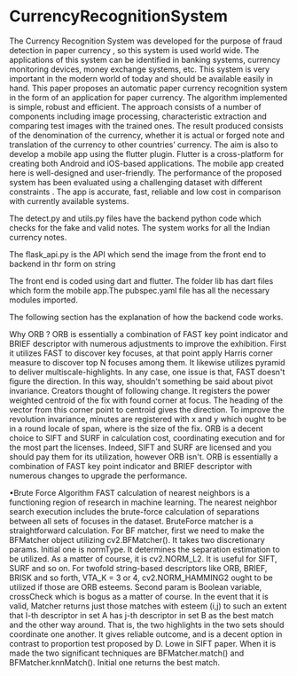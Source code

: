 # CurrencyRecognitionSystem
The Currency Recognition System was developed for the purpose of fraud detection in paper currency , so this system is used world wide. The applications of this system can be identified in banking systems, currency monitoring devices, money exchange systems, etc. This system is very important  in the modern world of today and should be available easily in hand. This paper proposes an automatic paper currency recognition system in the form of an application for paper currency. The algorithm implemented is simple, robust and efficient. The approach consists of a number of components including image processing, characteristic extraction and comparing test images with the trained ones. The result produced consists of the denomination of the currency, whether it is actual or forged note and translation of the currency to other countries’ currency. The aim is also to develop a mobile app using the flutter plugin. Flutter is a cross-platform for creating both Android and iOS-based applications. The mobile app created here is well-designed and user-friendly. The performance of the proposed system has been evaluated using a challenging dataset with different constraints . The app is accurate, fast, reliable and low cost in comparison with currently available systems.  


The detect.py and utils.py files have the backend python code which checks for the fake and valid notes. The system works for all the Indian currency notes.

The flask_api.py is the API which send the image from the front end to backend in thr form on string

The front end is coded using dart and flutter. The folder lib has dart files which form the mobile app.The pubspec.yaml file has all the necessary modules imported.

The following section has the explanation of how the backend code works.

Why ORB ?
ORB is essentially a combination of FAST key point indicator and BRIEF descriptor with numerous adjustments to improve the exhibition. First it utilizes FAST to discover key focuses, at that point apply Harris corner measure to discover top N focuses among them. It likewise utilizes pyramid to deliver multiscale-highlights. In any case, one issue is that, FAST doesn't figure the direction. In this way, shouldn't something be said about pivot invariance. Creators thought of following change. It registers the power weighted centroid of the fix with found corner at focus. The heading of the vector from this corner point to centroid gives the direction. To improve the revolution invariance, minutes are registered with x and y which ought to be in a round locale of span, where is the size of the fix. ORB is a decent choice to SIFT and SURF in calculation cost, coordinating execution and for the most part the licenses. Indeed, SIFT and SURF are licensed and you should pay them for its utilization, however ORB isn't. ORB is essentially a combination of FAST key point indicator and BRIEF descriptor with numerous changes to upgrade the performance. 

•Brute Force Algorithm
FAST calculation of nearest neighbors is a functioning region of research in machine learning. The nearest  neighbor search execution includes the brute-force calculation of separations between all sets of focuses in the dataset. BruteForce matcher is a straightforward calculation. For BF matcher, first we need to make the BFMatcher object utilizing cv2.BFMatcher(). It takes two discretionary params. Initial one is normType. It determines the separation estimation to be utilized. As a matter of course, it is cv2.NORM_L2. It is useful for SIFT, SURF and so on. For twofold string-based descriptors like ORB, BRIEF, BRISK and so forth, VTA_K = 3 or 4, cv2.NORM_HAMMING2 ought to be utilized if those are ORB esteems. Second param is Boolean variable, crossCheck which is bogus as a matter of course. In the event that it is valid, Matcher returns just those matches with esteem (i,j) to such an extent that I-th descriptor in set A has j-th descriptor in set B as the best match and the other way around. That is, the two highlights in the two sets should coordinate one another. It gives reliable outcome, and is a decent option in contrast to proportion test proposed by D. Lowe in SIFT paper. When it is made the two significant techniques are BFMatcher.match() and BFMatcher.knnMatch(). Initial one returns the best match.